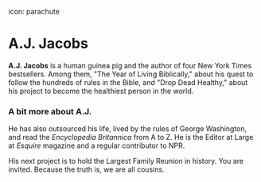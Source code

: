 icon: parachute
# A.J. Jacobs

<div class="zig-zags_blue"></div>

**A.J. Jacobs** is a human guinea pig and the author of four New York Times bestsellers. Among them, "The Year of Living Biblically," about his quest to follow the hundreds of rules in the Bible, and "Drop Dead Healthy," about his project to become the healthiest person in the world.

<div class="line-canvas"></div>

### A bit more about A.J.

He has also outsourced his life, lived by the rules of George Washington, and read the *Encyclopedia Britannica* from A to Z. He is the Editor at Large at *Esquire* magazine and a regular contributor to NPR.

His next project is to hold the Largest Family Reunion in history. You are invited. Because the truth is, we are all cousins.
